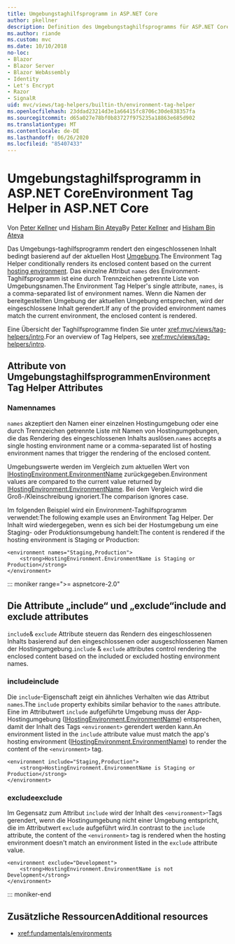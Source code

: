 ```yaml
---
title: Umgebungstaghilfsprogramm in ASP.NET Core
author: pkellner
description: Definition des Umgebungstaghilfsprogramms für ASP.NET Core, einschließlich aller Eigenschaften
ms.author: riande
ms.custom: mvc
ms.date: 10/10/2018
no-loc:
- Blazor
- Blazor Server
- Blazor WebAssembly
- Identity
- Let's Encrypt
- Razor
- SignalR
uid: mvc/views/tag-helpers/builtin-th/environment-tag-helper
ms.openlocfilehash: 23ddad23214d3e1a66415fc8706c30de838357fa
ms.sourcegitcommit: d65a027e78bf0b83727f975235a18863e685d902
ms.translationtype: MT
ms.contentlocale: de-DE
ms.lasthandoff: 06/26/2020
ms.locfileid: "85407433"
---
```

# <a name="environment-tag-helper-in-aspnet-core"></a><span data-ttu-id="a54b9-103">Umgebungstaghilfsprogramm in ASP.NET Core</span><span class="sxs-lookup"><span data-stu-id="a54b9-103">Environment Tag Helper in ASP.NET Core</span></span>

<span data-ttu-id="a54b9-104">Von [Peter Kellner](https://peterkellner.net) und [Hisham Bin Ateya](https://twitter.com/hishambinateya)</span><span class="sxs-lookup"><span data-stu-id="a54b9-104">By [Peter Kellner](https://peterkellner.net) and [Hisham Bin Ateya](https://twitter.com/hishambinateya)</span></span>

<span data-ttu-id="a54b9-105">Das Umgebungs-taghilfsprogramm rendert den eingeschlossenen Inhalt bedingt basierend auf der aktuellen Host [Umgebung](xref:fundamentals/environments).</span><span class="sxs-lookup"><span data-stu-id="a54b9-105">The Environment Tag Helper conditionally renders its enclosed content based on the current [hosting environment](xref:fundamentals/environments).</span></span> <span data-ttu-id="a54b9-106">Das einzelne Attribut `names` des Environment-Taghilfsprogramm ist eine durch Trennzeichen getrennte Liste von Umgebungsnamen.</span><span class="sxs-lookup"><span data-stu-id="a54b9-106">The Environment Tag Helper's single attribute, `names`, is a comma-separated list of environment names.</span></span> <span data-ttu-id="a54b9-107">Wenn die Namen der bereitgestellten Umgebung der aktuellen Umgebung entsprechen, wird der eingeschlossene Inhalt gerendert.</span><span class="sxs-lookup"><span data-stu-id="a54b9-107">If any of the provided environment names match the current environment, the enclosed content is rendered.</span></span>

<span data-ttu-id="a54b9-108">Eine Übersicht der Taghilfsprogramme finden Sie unter <xref:mvc/views/tag-helpers/intro>.</span><span class="sxs-lookup"><span data-stu-id="a54b9-108">For an overview of Tag Helpers, see <xref:mvc/views/tag-helpers/intro>.</span></span>

## <a name="environment-tag-helper-attributes"></a><span data-ttu-id="a54b9-109">Attribute von Umgebungstaghilfsprogrammen</span><span class="sxs-lookup"><span data-stu-id="a54b9-109">Environment Tag Helper Attributes</span></span>

### <a name="names"></a><span data-ttu-id="a54b9-110">Namen</span><span class="sxs-lookup"><span data-stu-id="a54b9-110">names</span></span>

<span data-ttu-id="a54b9-111">`names` akzeptiert den Namen einer einzelnen Hostingumgebung oder eine durch Trennzeichen getrennte Liste mit Namen von Hostingumgebungen, die das Rendering des eingeschlossenen Inhalts auslösen.</span><span class="sxs-lookup"><span data-stu-id="a54b9-111">`names` accepts a single hosting environment name or a comma-separated list of hosting environment names that trigger the rendering of the enclosed content.</span></span>

<span data-ttu-id="a54b9-112">Umgebungswerte werden im Vergleich zum aktuellen Wert von [IHostingEnvironment.EnvironmentName](xref:Microsoft.AspNetCore.Hosting.IHostingEnvironment.EnvironmentName*) zurückgegeben.</span><span class="sxs-lookup"><span data-stu-id="a54b9-112">Environment values are compared to the current value returned by [IHostingEnvironment.EnvironmentName](xref:Microsoft.AspNetCore.Hosting.IHostingEnvironment.EnvironmentName*).</span></span> <span data-ttu-id="a54b9-113">Bei dem Vergleich wird die Groß-/Kleinschreibung ignoriert.</span><span class="sxs-lookup"><span data-stu-id="a54b9-113">The comparison ignores case.</span></span>

<span data-ttu-id="a54b9-114">Im folgenden Beispiel wird ein Environment-Taghilfsprogramm verwendet:</span><span class="sxs-lookup"><span data-stu-id="a54b9-114">The following example uses an Environment Tag Helper.</span></span> <span data-ttu-id="a54b9-115">Der Inhalt wird wiedergegeben, wenn es sich bei der Hostumgebung um eine Staging- oder Produktionsumgebung handelt:</span><span class="sxs-lookup"><span data-stu-id="a54b9-115">The content is rendered if the hosting environment is Staging or Production:</span></span>

```cshtml
<environment names="Staging,Production">
    <strong>HostingEnvironment.EnvironmentName is Staging or Production</strong>
</environment>
```

::: moniker range=">= aspnetcore-2.0"

## <a name="include-and-exclude-attributes"></a><span data-ttu-id="a54b9-116">Die Attribute „include“ und „exclude“</span><span class="sxs-lookup"><span data-stu-id="a54b9-116">include and exclude attributes</span></span>

<span data-ttu-id="a54b9-117">`include`& `exclude` Attribute steuern das Rendern des eingeschlossenen Inhalts basierend auf den eingeschlossenen oder ausgeschlossenen Namen der Hostingumgebung.</span><span class="sxs-lookup"><span data-stu-id="a54b9-117">`include` & `exclude` attributes control rendering the enclosed content based on the included or excluded hosting environment names.</span></span>

### <a name="include"></a><span data-ttu-id="a54b9-118">include</span><span class="sxs-lookup"><span data-stu-id="a54b9-118">include</span></span>

<span data-ttu-id="a54b9-119">Die `include`-Eigenschaft zeigt ein ähnliches Verhalten wie das Attribut `names`.</span><span class="sxs-lookup"><span data-stu-id="a54b9-119">The `include` property exhibits similar behavior to the `names` attribute.</span></span> <span data-ttu-id="a54b9-120">Eine im Attributwert `include` aufgeführte Umgebung muss der App-Hostingumgebung ([IHostingEnvironment.EnvironmentName](xref:Microsoft.AspNetCore.Hosting.IHostingEnvironment.EnvironmentName*)) entsprechen, damit der Inhalt des Tags `<environment>` gerendert werden kann.</span><span class="sxs-lookup"><span data-stu-id="a54b9-120">An environment listed in the `include` attribute value must match the app's hosting environment ([IHostingEnvironment.EnvironmentName](xref:Microsoft.AspNetCore.Hosting.IHostingEnvironment.EnvironmentName*)) to render the content of the `<environment>` tag.</span></span>

```cshtml
<environment include="Staging,Production">
    <strong>HostingEnvironment.EnvironmentName is Staging or Production</strong>
</environment>
```

### <a name="exclude"></a><span data-ttu-id="a54b9-121">exclude</span><span class="sxs-lookup"><span data-stu-id="a54b9-121">exclude</span></span>

<span data-ttu-id="a54b9-122">Im Gegensatz zum Attribut `include` wird der Inhalt des `<environment>`-Tags gerendert, wenn die Hostingumgebung nicht einer Umgebung entspricht, die im Attributwert `exclude` aufgeführt wird.</span><span class="sxs-lookup"><span data-stu-id="a54b9-122">In contrast to the `include` attribute, the content of the `<environment>` tag is rendered when the hosting environment doesn't match an environment listed in the `exclude` attribute value.</span></span>

```cshtml
<environment exclude="Development">
    <strong>HostingEnvironment.EnvironmentName is not Development</strong>
</environment>
```

::: moniker-end

## <a name="additional-resources"></a><span data-ttu-id="a54b9-123">Zusätzliche Ressourcen</span><span class="sxs-lookup"><span data-stu-id="a54b9-123">Additional resources</span></span>

* <xref:fundamentals/environments>
